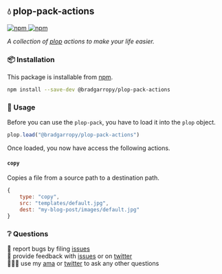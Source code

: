 ## 💧 plop-pack-actions

<a href="https://npmjs.com/package/@bradgarropy/plop-pack-actions">
    <img alt="npm" src="https://img.shields.io/npm/v/@bradgarropy/plop-pack-actions.svg?style=flat-square">
</a>

<a href="https://npmjs.com/package/@bradgarropy/plop-pack-actions">
    <img alt="npm" src="https://img.shields.io/npm/dt/@bradgarropy/plop-pack-actions?style=flat-square">
</a>

_A collection of [plop][plop] actions to make your life easier._

### 📦 Installation

This package is installable from [npm][npm].

```bash
npm install --save-dev @bradgarropy/plop-pack-actions
```

### 🥑 Usage

Before you can use the `plop-pack`, you have to load it into the `plop` object.

```javascript
plop.load("@bradgarropy/plop-pack-actions")
```

Once loaded, you now have access the following actions.

#### `copy`

Copies a file from a source path to a destination path.

```javascript
{
    type: "copy",
    src: "templates/default.jpg",
    dest: "my-blog-post/images/default.jpg"
}
```

### ❔ Questions

🐛 report bugs by filing [issues][issues]  
📢 provide feedback with [issues][issues] or on [twitter][twitter]  
🙋🏼‍♂️ use my [ama][ama] or [twitter][twitter] to ask any other questions

[plop]: https://plopjs.com
[npm]: https://npmjs.com
[issues]: https://github.com/bradgarropy/plop-pack-actions/issues
[twitter]: https://twitter.com/bradgarropy
[ama]: https://github.com/bradgarropy/ama
